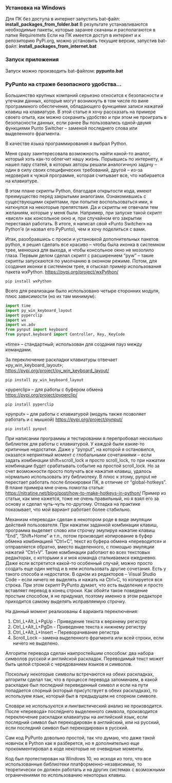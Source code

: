 ### Установка на Windows
Для ПК без доступа в интернет запустить bat-файл: **install_packages_from_folder.bat**
В результате устанавливаются необходимые пакеты, которые заранее скачаны и располагаются в папке Requiremets
Если на ПК имеется доступ в интерент и к репозиторию PyPi.org, можно установить текущие версии, запустив bat-файл: **install_packages_from_internet.bat**

### Запуск приложения
Запуск можно производить bat-файлом: **pypunto.bat**

### PyPunto на страже безопасного удобства…
Большинство крупных компаний серьезно относится к безопасности и утечкам данных, которые могут возникнуть в том числе по вине программного обеспечения, обладающего функциями записи нажатий клавиш на клавиатуре. В этой статье я хочу рассказать на примере своего опыта, как можно сохранить удобство и при этом не проиграть в безопасности данных, если ранее Вы пользовались одной-двумя функциями Punto Switcher – заменой последнего слова или выделенного фрагмента.

В качестве языка программирования я выбрал Python.

Меня сразу заинтересовала возможность найти какой-то аналог, который хоть как-то облегчит нашу жизнь. Порывшись по интернету, я нашел пару статей, в которых авторы решали аналогичную задачу – один в силу своих специфических требований, другой – из-за недоверия к чужой программе, которая считывает все, что набирается на клавиатуре.

В этом плане скрипты Python, благодаря открытости кода, имеют преимущество перед закрытыми аналогами. 
Ознакомившись с существующими скриптами, при попытке воспользоваться ими, я наткнулся на некоторые препятствия. Да и скрипты не отвечали тем желаниям, которые у меня были. Например, при запуске такой скрипт «висел» как консольное окно и, при случайном его закрытии переставал работать. 
В итоге, я написал свой «Punto Switcher» на Python’е (и назвал его PyPunto), чем и хочу поделиться с вами. 

Итак, разобравшись с прокси и установкой дополнительных пакетов python, я решил сделать все красиво – чтобы была иконка в системном трее, менюшка для выхода, и чтобы консольное окно не мозолило глаза. 
Первым делом сделал скрипт с расширением “pyw” – такие скрипты запускаются по умолчанию в оконном режиме.
Потом, для создания иконки в системном трее, я отыскал пример использования пакета wxPython. 
https://pypi.org/project/wxPython/
```
pip install wxPython
```

Всего для реализации было использовано четыре сторонних модуля, плюс зависимости (но их там минимум):
```python
import time
import py_win_keyboard_layout
import pyperclip
import wx
import wx.adv
from pynput import keyboard
from pynput.keyboard import Controller, Key, KeyCode
```

«time» – стандартный; использован для создания пауз между командами.

За переключение раскладки клавиатуры отвечает «py_win_keyboard_layout»;
https://pypi.org/project/py_win_keyboard_layout/
```
pip install py_win_keyboard_layout
```

«pyperclip» – для работы с буфером обмена
https://pypi.org/project/pyperclip/
```
pip install pyperclip
```

«pynput» – для работы с клавиатурой (модуль также позволяет работать и с мышкой)
https://pypi.org/project/pynput/
```
pip install pynput
```

При написании программы и тестировании я перепробовал несколько библиотек для работы с клавиатурой. У каждой были какие-то критичные недостатки. Даже у “pynput”, на которой я остановился, оказался неприятный момент с глобальными сочетаниями – если задать комбинации shift+scroll_lock и просто scroll_lock, то при нажатии комбинации будет срабатывать событие на простой scroll_lock. Но за счет возможности просто получать все нажатия клавиш, удалось нормально использовать эту библиотеку. В плюс к этому, pynput не перестает работать после блокировки ПК, в отличие от “global-hotkeys”.
В плане примера мне очень помогла статья:
https://nitratine.net/blog/post/how-to-make-hotkeys-in-python/
Пример из статьи, как мне кажется, тоже не очень правильный, но я взял его за основу и сделал чуть-чуть по-другому. Отладка на практике показывает, что мой вариант работает более стабильно.

Механизм «перевода» сделан в некотором роде в виде эмуляции действий пользователя. При нажатии заданной комбинации клавиш, программа выделяет слово или строчку эмулируя нажатие клавиш “End”, “Shift+Home” и т.п., потом производит копирование в буфер обмена комбинацией “Ctrl+C”, текст из буфера обмена «переводится» и отправляется обратно, вместо выделенного, с помощью эмуляции нажатий “Ctrl+V”. Такие комбинации работают во всех текстовых редакторах, с которыми я и моя команда сталкиваемся ежедневно. Даже если встретится какой-то особенный случай, можно просто создать еще один метод и в нем использовать другие сочетания. Есть у такого способа и недостаток. В одном из редакторов – Visual Studio Code – если ничего не выделять и нажать на Ctrl+C, то копируется вся строка. При этом скрипт PyPunto думает, что есть выделение и просто вставляет перевод в конец строки. Как обойти такое поведение простым способом, я не придумал, поэтому именно в этом редакторе приходится самому выделять исправляемую строчку.

На данный момент реализованы 4 варианта переключения:
1.	Ctrl_L+Alt_L+PgUp - Приведение текста к верхнему регистру
2.	Ctrl_L+Alt_L+PgDn - Приведение текста к нижнему регистру
3.	Ctrl_L+Alt_L+Insert – Переворачивание регистра
4.	Scroll_Lock – замена выделенного фрагмента или всей строки, если ничего не выделено.

Алгоритм перевода сделан наипростейшим способом: два набора символов русской и английской раскладок. Переводимый текст может быть целой строкой с чередованием языков и символов. 

Поскольку некоторые символы встречаются на обеих раскладках, алгоритм сделал так, что в процессе перевода запоминаем, в какой раскладке был последний переведенный символ и если на пути попадается спорный (который присутствует в обеих раскладках), то используем язык, который был в предыдущем не спорном символе. 

Словари не используются и лингвистический анализ не производится. После «перевода» последнего выделенного символа, производится переключение раскладки клавиатуры на английский язык, если последний символ был перекодирован в английский, или на русский, если последний символ был перекодирован в русский.

Сам код PyPunto довольно простой, так что думаю, что даже такой новичок в Python как я разберется, но я дополнительно еще прокомментировал в коде некоторые не очевидные моменты. 

Код был протестирован на Windows 10, но исходя из того, что все использованные библиотеки платформенно-независимые, то теоретически он должен работать и на других системах с возможными ограничениями по использованию некоторых клавиш.
